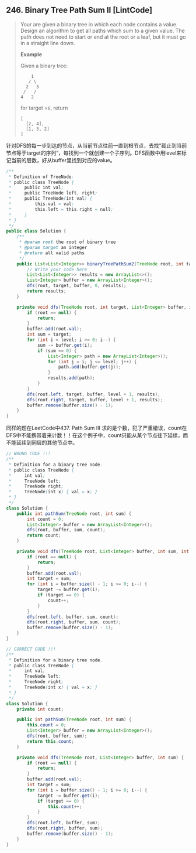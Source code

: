 ## 246. Binary Tree Path Sum II \[LintCode\]

> Your are given a binary tree in which each node contains a value. Design an algorithm to get all paths which sum to a given value. The path does not need to start or end at the root or a leaf, but it must go in a straight line down.
>
> **Example**
>
> Given a binary tree:
>
> ```
>     1
>    / \
>   2   3
>  /   /
> 4   2
> ```
>
> for target =`6`, return
>
> ```
> [
>   [2, 4],
>   [1, 3, 2]
> ]
> ```

针对DFS的每一步到达的节点，从当前节点往前一直到根节点，去找”截止到当前节点等于target的序列“，每找到一个就创建一个子序列。DFS函数中用level来标记当前的层数，好从buffer里找到对应的value。

```java
/**
 * Definition of TreeNode:
 * public class TreeNode {
 *     public int val;
 *     public TreeNode left, right;
 *     public TreeNode(int val) {
 *         this.val = val;
 *         this.left = this.right = null;
 *     }
 * }
 */
public class Solution {
    /**
     * @param root the root of binary tree
     * @param target an integer
     * @return all valid paths
     */
    public List<List<Integer>> binaryTreePathSum2(TreeNode root, int target) {
        // Write your code here
        List<List<Integer>> results = new ArrayList<>();
        List<Integer> buffer = new ArrayList<Integer>();
        dfs(root, target, buffer, 0, results);
        return results;
    }

    private void dfs(TreeNode root, int target, List<Integer> buffer, int level, List<List<Integer>> results) {
        if (root == null) {
            return;
        }        
        buffer.add(root.val);
        int sum = target;
        for (int i = level; i >= 0; i--) {
            sum -= buffer.get(i);
            if (sum == 0) {
                List<Integer> path = new ArrayList<Integer>();
                for (int j = i; j <= level; j++) {
                    path.add(buffer.get(j));
                }
                results.add(path);
            }
        }
        dfs(root.left, target, buffer, level + 1, results);
        dfs(root.right, target, buffer, level + 1, results);
        buffer.remove(buffer.size() - 1);
    }
}
```

同样的题在LeetCode中437. Path Sum III 求的是个数，犯了严重错误，count在DFS中不能携带着来计数！！在这个例子中，count只能从某个节点往下延续，而不能延续到同层的其他节点中。

```java
// WRONG CODE !!!
/**
 * Definition for a binary tree node.
 * public class TreeNode {
 *     int val;
 *     TreeNode left;
 *     TreeNode right;
 *     TreeNode(int x) { val = x; }
 * }
 */
class Solution {
    public int pathSum(TreeNode root, int sum) {
        int count = 0;
        List<Integer> buffer = new ArrayList<Integer>();
        dfs(root, buffer, sum, count);
        return count;
    }

    private void dfs(TreeNode root, List<Integer> buffer, int sum, int count) {
        if (root == null) {
            return;
        }
        buffer.add(root.val);
        int target = sum;
        for (int i = buffer.size() - 1; i >= 0; i--) {
            target -= buffer.get(i);
            if (target == 0) {
                count++;
            }
        }
        dfs(root.left, buffer, sum, count);
        dfs(root.right, buffer, sum, count);
        buffer.remove(buffer.size() - 1);
    }
}

// CORRECT CODE !!!
/**
 * Definition for a binary tree node.
 * public class TreeNode {
 *     int val;
 *     TreeNode left;
 *     TreeNode right;
 *     TreeNode(int x) { val = x; }
 * }
 */
class Solution {
    private int count;

    public int pathSum(TreeNode root, int sum) {
        this.count = 0;
        List<Integer> buffer = new ArrayList<Integer>();
        dfs(root, buffer, sum);
        return this.count;
    }

    private void dfs(TreeNode root, List<Integer> buffer, int sum) {
        if (root == null) {
            return;
        }
        buffer.add(root.val);
        int target = sum;
        for (int i = buffer.size() - 1; i >= 0; i--) {
            target -= buffer.get(i);
            if (target == 0) {
                this.count++;
            }
        }
        dfs(root.left, buffer, sum);
        dfs(root.right, buffer, sum);
        buffer.remove(buffer.size() - 1);
    }
}
```



